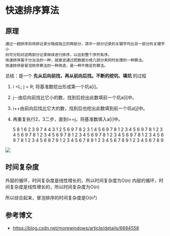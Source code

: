 # 快速排序算法

## 原理

    通过一趟排序将待排记录分隔成独立的两部分，其中一部分记录的关键字均比另一部分的关键字小
    则可分别对这两部分记录继续进行排序，以达到整个序列有序。
    快速排序属于分治法的一种，就是说通过把数据分成几部分来同时处理的一种算法。
    快速排序是冒泡排序算法的一种改进，是一种不稳定的算法。
    
  
  
总结：是一个 __先从后向前找，再从前向后找。不断的挖坑、填坑__  的过程


1. i =L; j = R; 将基准数挖出形成第一个坑a[i]。
2. j--由后向前找比它小的数，找到后挖出此数填前一个坑a[i]中。
3. i++由前向后找比它大的数，找到后也挖出此数填到前一个坑a[j]中。
4. 再重复执行2，3二步，直到i==j，将基准数填入a[i]中。



    5 8 1 6 2 3 9 7 4 
    4 3 1 2 5 6 9 7 8 
    2 3 1 4 5 6 9 7 8 
    1 2 3 4 5 6 9 7 8 
    1 2 3 4 5 6 9 7 8 
    1 2 3 4 5 6 9 7 8 
    1 2 3 4 5 6 9 7 8 
    1 2 3 4 5 6 9 7 8 
    1 2 3 4 5 6 9 7 8 
    1 2 3 4 5 6 8 7 9 
    1 2 3 4 5 6 7 8 9 
    1 2 3 4 5 6 7 8 9 
    1 2 3 4 5 6 7 8 9 

![](https://images2017.cnblogs.com/blog/849589/201710/849589-20171015230936371-1413523412.gif)

## 时间复杂度

外层的循环，时间复杂度是线性增长的，所以时间复杂度为O(n)
内层的循环，时间复杂度是线性增长的，所以时间复杂度为O(n)

所以综合起来，冒泡排序的时间复杂度是O(n²)

## 参考博文
- https://blog.csdn.net/morewindows/article/details/6684558